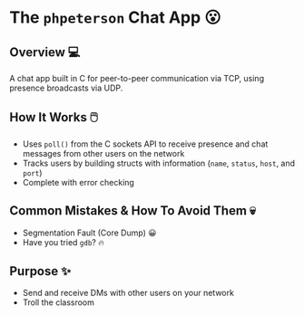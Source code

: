# The `phpeterson` Chat App 😮

## Overview 💻

 A chat app built in C for peer-to-peer communication via TCP, using presence broadcasts via UDP.

## How It Works 🖱️

- Uses `poll()` from the C sockets API to receive presence and chat messages from other users on the network
- Tracks users by building structs with information (`name`, `status`, `host`, and `port`)
- Complete with error checking

## Common Mistakes & How To Avoid Them 💀

- Segmentation Fault (Core Dump) 😀
- Have you tried `gdb`? 🔥

## Purpose ✨

- Send and receive DMs with other users on your network
- Troll the classroom
